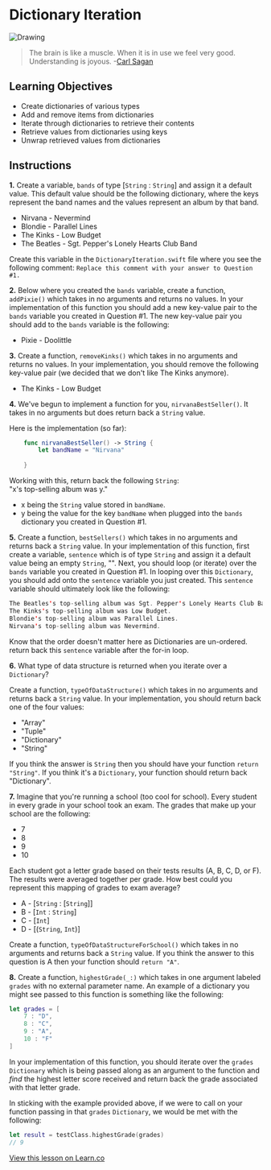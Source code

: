 # Dictionary Iteration

![Drawing](http://i.imgur.com/8dC3eCK.jpg?1)

> The brain is like a muscle. When it is in use we feel very good. Understanding is joyous. -[Carl Sagan](https://en.wikipedia.org/wiki/Carl_Sagan)

## Learning Objectives

* Create dictionaries of various types
* Add and remove items from dictionaries
* Iterate through dictionaries to retrieve their contents
* Retrieve values from dictionaries using keys
* Unwrap retrieved values from dictionaries


## Instructions



**1.** Create a variable, `bands` of type [`String` : `String`] and assign it a default value. This default value should be the following dictionary, where the keys represent the band names and the values represent an album by that band.  
* Nirvana - Nevermind
* Blondie - Parallel Lines
* The Kinks - Low Budget
* The Beatles - Sgt. Pepper's Lonely Hearts Club Band

Create this variable in the `DictionaryIteration.swift` file where you see the following comment: `Replace this comment with your answer to Question #1.`

**2.** Below where you created the `bands` variable, create a function, `addPixie()` which takes in no arguments and returns no values. In your implementation of this function you should add a new key-value pair to the `bands` variable you created in Question #1. The new key-value pair you should add to the `bands` variable is the following:
* Pixie - Doolittle

**3.** Create a function, `removeKinks()` which takes in no arguments and returns no values. In your implementation, you should remove the following key-value pair (we decided that we don't like The Kinks anymore).
* The Kinks - Low Budget

**4.** We've begun to implement a function for you, `nirvanaBestSeller()`. It takes in no arguments but does return back a `String` value.

Here is the implementation (so far):

```swift
    func nirvanaBestSeller() -> String {
        let bandName = "Nirvana"
        
    }
```

Working with this, return back the following `String`:  
"x's top-selling album was y."
* x being the `String` value stored in `bandName`.
* y being the value for the key `bandName` when plugged into the `bands` dictionary you created in Question #1.

**5.** Create a function, `bestSellers()` which takes in no arguments and returns back a `String` value. In your implementation of this function, first create a variable, `sentence` which is of type `String` and assign it a default value being an empty `String`, "". Next, you should loop (or iterate) over the `bands` variable you created in Question #1. In looping over this `Dictionary`, you should add onto the `sentence` variable you just created. This `sentence` variable should ultimately look like the following:
```swift
The Beatles's top-selling album was Sgt. Pepper's Lonely Hearts Club Band.
The Kinks's top-selling album was Low Budget.
Blondie's top-selling album was Parallel Lines.
Nirvana's top-selling album was Nevermind.
```

Know that the order doesn't matter here as Dictionaries are un-ordered. return back this `sentence` variable after the for-in loop.

**6.** What type of data structure is returned when you iterate over a `Dictionary`?

Create a function, `typeOfDataStructure()` which takes in no arguments and returns back a `String` value. In your implementation, you should return back one of the four values:
* "Array"
* "Tuple"
* "Dictionary"
* "String"

If you think the answer is `String` then you should have your function `return "String"`. If you think it's a `Dictionary`, your function should return back "Dictionary".

**7.** Imagine that you're running a school (too cool for school). Every student in every grade in your school took an exam. The grades that make up your school are the following:
* 7
* 8
* 9
* 10

Each student got a letter grade based on their tests results (A, B, C, D, or F). The results were averaged together per grade. How best could you represent this mapping of grades to exam average?
* A - [`String` : [`String`]]
* B - [`Int` : `String`]
* C - [`Int`]
* D - [(`String`, `Int`)]

Create a function, `typeOfDataStructureForSchool()` which takes in no arguments and returns back a `String` value. If you think the answer to this question is A then your function should `return "A"`. 

**8.** Create a function, `highestGrade(_:)` which takes in one argument labeled `grades` with no external parameter name. An example of a dictionary you might see passed to this function is something like the following:

```swift
let grades = [
    7 : "D",
    8 : "C",
    9 : "A",
    10 : "F"
]
```
In your implementation of this function, you should iterate over the `grades` `Dictionary` which is being passed along as an argument to the function and _find_ the highest letter score received and return back the grade associated with that letter grade.

In sticking with the example provided above, if we were to call on your function passing in that `grades` `Dictionary`, we would be met with the following:

```swift
let result = testClass.highestGrade(grades)
// 9
```

<a href='https://learn.co/lessons/DictIterationLab' data-visibility='hidden'>View this lesson on Learn.co</a>
